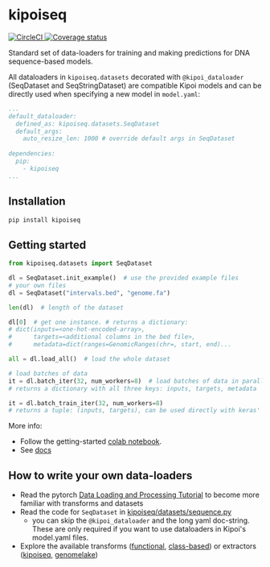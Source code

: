 # kipoiseq
<a href='https://circleci.com/gh/kipoi/kipoiseq'>
	<img alt='CircleCI' src='https://circleci.com/gh/kipoi/kipoiseq.svg?style=svg' style="max-height:20px;width:auto">
</a>
<a href=https://coveralls.io/github/kipoi/kipoiseq?branch=master>
	<img alt='Coverage status' src=https://coveralls.io/repos/github/kipoi/kipoiseq/badge.svg?branch=master style="max-height:20px;width:auto;">
</a>

Standard set of data-loaders for training and making predictions for DNA sequence-based models.

All dataloaders in `kipoiseq.datasets` decorated with `@kipoi_dataloader` (SeqDataset and SeqStringDataset) are compatible Kipoi models and can be directly used when specifying a new model in `model.yaml`:
```yaml
...
default_dataloader:
  defined_as: kipoiseq.datasets.SeqDataset
  default_args:
    auto_resize_len: 1000 # override default args in SeqDataset
    
dependencies:
  pip:
    - kipoiseq
...
```

## Installation

```bash
pip install kipoiseq
```

## Getting started

```python
from kipoiseq.datasets import SeqDataset

dl = SeqDataset.init_example()  # use the provided example files
# your own files
dl = SeqDataset("intervals.bed", "genome.fa")

len(dl)  # length of the dataset

dl[0]  # get one instance. # returns a dictionary: 
# dict(inputs=<one-hot-encoded-array>, 
#      targets=<additional columns in the bed file>, 
#      metadata=dict(ranges=GenomicRanges(chr=, start, end)...

all = dl.load_all()  # load the whole dataset

# load batches of data
it = dl.batch_iter(32, num_workers=8)  # load batches of data in parallel using 8 workers
# returns a dictionary with all three keys: inputs, targets, metadata

it = dl.batch_train_iter(32, num_workers=8)
# returns a tuple: (inputs, targets), can be used directly with keras' `model.fit_generator`
```

More info:
- Follow the getting-started [colab notebook](https://colab.research.google.com/github/kipoi/kipoiseq/blob/master/notebooks/getting-started.ipynb).
- See [docs](https://kipoi.org/kipoiseq/)

## How to write your own data-loaders
- Read the pytorch [Data Loading and Processing Tutorial](https://pytorch.org/tutorials/beginner/data_loading_tutorial.html) to become more familiar with transforms and datasets
- Read the code for `SeqDataset` in [kipoiseq/datasets/sequence.py](https://github.com/kipoi/kipoiseq/blob/master/kipoiseq/datasets/sequence.py)
  - you can skip the `@kipoi_dataloader` and the long yaml doc-string. These are only required if you want to use dataloaders in Kipoi's model.yaml files.
- Explore the available transforms ([functional](http://kipoi.org/kipoiseq/transforms/functional/), [class-based](http://kipoi.org/kipoiseq/transforms/transforms/)) or extractors ([kipoiseq](https://github.com/kipoi/kipoiseq/blob/master/kipoiseq/extractors.py), [genomelake](https://github.com/kundajelab/genomelake/blob/master/genomelake/extractors.py))
